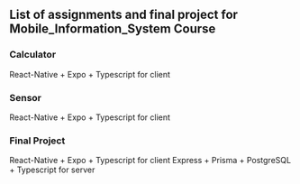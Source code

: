 ## List of assignments and final project for Mobile_Information_System Course

### Calculator
React-Native + Expo + Typescript for client
### Sensor
React-Native + Expo + Typescript for client
### Final Project
 React-Native + Expo + Typescript for client
 Express + Prisma + PostgreSQL + Typescript for server
